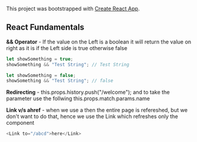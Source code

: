 This project was bootstrapped with [Create React App](https://github.com/facebook/create-react-app).

## React Fundamentals

**&& Operator** - If the value on the Left is a boolean it will return the value on right as it is if the Left side is true otherwise false

```js
let showSomething = true;
showSomething && "Test String"; // Test String

let showSomething = false;
showSomething && "Test String"; // false
```

**Redirecting** - this.props.history.push("/welcome");
and to take the parameter use the follwing
this.props.match.params.name

**Link v/s ahref** - when we use a then the entire page is refereshed, but we don't want to do that, hence we use the Link which refreshes only the component

```js
<Link to="/abcd">here</Link>
```
